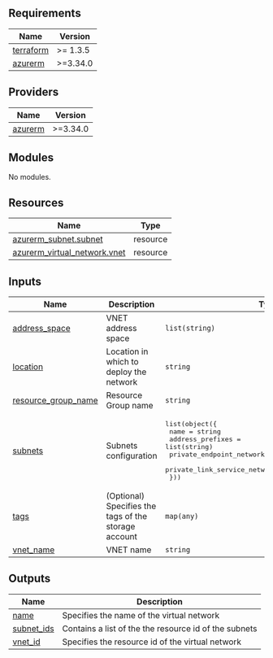 ## Requirements

| Name | Version |
|------|---------|
| <a name="requirement_terraform"></a> [terraform](#requirement\_terraform) | >= 1.3.5 |
| <a name="requirement_azurerm"></a> [azurerm](#requirement\_azurerm) | >=3.34.0 |

## Providers

| Name | Version |
|------|---------|
| <a name="provider_azurerm"></a> [azurerm](#provider\_azurerm) | >=3.34.0 |

## Modules

No modules.

## Resources

| Name | Type |
|------|------|
| [azurerm_subnet.subnet](https://registry.terraform.io/providers/hashicorp/azurerm/latest/docs/resources/subnet) | resource |
| [azurerm_virtual_network.vnet](https://registry.terraform.io/providers/hashicorp/azurerm/latest/docs/resources/virtual_network) | resource |

## Inputs

| Name | Description | Type | Default | Required |
|------|-------------|------|---------|:--------:|
| <a name="input_address_space"></a> [address\_space](#input\_address\_space) | VNET address space | `list(string)` | n/a | yes |
| <a name="input_location"></a> [location](#input\_location) | Location in which to deploy the network | `string` | n/a | yes |
| <a name="input_resource_group_name"></a> [resource\_group\_name](#input\_resource\_group\_name) | Resource Group name | `string` | n/a | yes |
| <a name="input_subnets"></a> [subnets](#input\_subnets) | Subnets configuration | <pre>list(object({<br>    name                                          = string<br>    address_prefixes                              = list(string)<br>    private_endpoint_network_policies_enabled     = bool<br>    private_link_service_network_policies_enabled = bool<br>  }))</pre> | n/a | yes |
| <a name="input_tags"></a> [tags](#input\_tags) | (Optional) Specifies the tags of the storage account | `map(any)` | `{}` | no |
| <a name="input_vnet_name"></a> [vnet\_name](#input\_vnet\_name) | VNET name | `string` | n/a | yes |

## Outputs

| Name | Description |
|------|-------------|
| <a name="output_name"></a> [name](#output\_name) | Specifies the name of the virtual network |
| <a name="output_subnet_ids"></a> [subnet\_ids](#output\_subnet\_ids) | Contains a list of the the resource id of the subnets |
| <a name="output_vnet_id"></a> [vnet\_id](#output\_vnet\_id) | Specifies the resource id of the virtual network |

